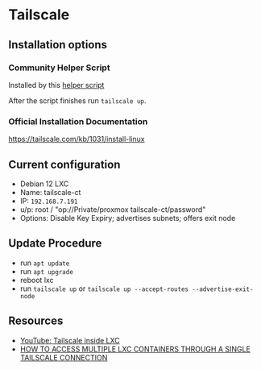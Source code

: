 # Tailscale 

## Installation options

### Community Helper Script

Installed by this [helper script](https://community-scripts.github.io/ProxmoxVE/scripts?id=add-tailscale-lxc)

After the script finishes run `tailscale up`.

### Official Installation Documentation

https://tailscale.com/kb/1031/install-linux

## Current configuration

- Debian 12 LXC
- Name: tailscale-ct
- IP: `192.168.7.191`
- u/p: root / "op://Private/proxmox tailscale-ct/password"
- Options: Disable Key Expiry; advertises subnets; offers exit node

## Update Procedure

- run `apt update`
- run `apt upgrade`
- reboot lxc
- run `tailscale up` or `tailscale up --accept-routes --advertise-exit-node`

## Resources

- [YouTube: Tailscale inside LXC](https://youtu.be/QJzjJozAYJo?si=8oGuDrllNVLyhAoh)
- [HOW TO ACCESS MULTIPLE LXC CONTAINERS THROUGH A SINGLE TAILSCALE CONNECTION](https://diegocarrasco.com/access-multiple-lxc-containers-single-tailscale/)
